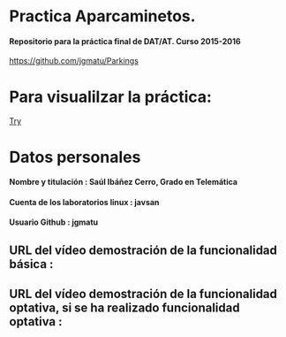 # Practica Aparcaminetos.

#### Repositorio para la práctica final de DAT/AT. Curso 2015-2016

https://github.com/jgmatu/Parkings

# Para visualilzar la práctica:

[Try](http://saulibanez.github.io/X-Nav-Practica-Hoteles)


# Datos personales  

#### Nombre y titulación : Saúl Ibáñez Cerro, Grado en Telemática

#### Cuenta de los laboratorios linux : javsan

#### Usuario Github : jgmatu



## URL del vídeo demostración de la funcionalidad básica :

## URL del vídeo demostración de la funcionalidad optativa, si se ha realizado funcionalidad optativa :
